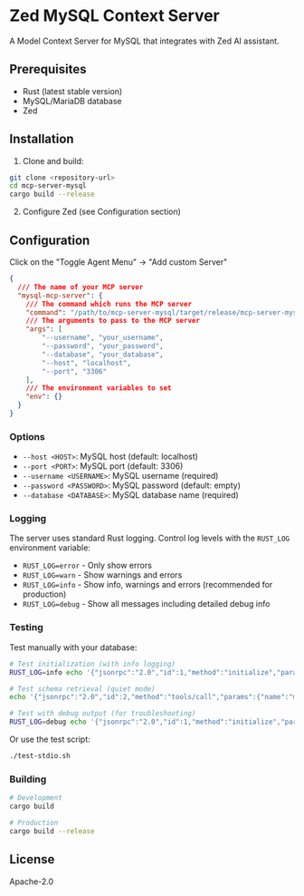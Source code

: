 # Zed MySQL Context Server

A Model Context Server for MySQL that integrates with Zed AI assistant.

## Prerequisites

- Rust (latest stable version)
- MySQL/MariaDB database
- Zed

## Installation

1. Clone and build:
```bash
git clone <repository-url>
cd mcp-server-mysql
cargo build --release
```

2. Configure Zed (see Configuration section)

## Configuration

Click on the "Toggle Agent Menu" -> "Add custom Server"

```json
{
  /// The name of your MCP server
  "mysql-mcp-server": {
    /// The command which runs the MCP server
    "command": "/path/to/mcp-server-mysql/target/release/mcp-server-mysql",
    /// The arguments to pass to the MCP server
    "args": [
        "--username", "your_username",
        "--password", "your_password",
        "--database", "your_database",
        "--host", "localhost",
        "--port", "3306"
    ],
    /// The environment variables to set
    "env": {}
  }
}
```

### Options

- `--host <HOST>`: MySQL host (default: localhost)
- `--port <PORT>`: MySQL port (default: 3306)
- `--username <USERNAME>`: MySQL username (required)
- `--password <PASSWORD>`: MySQL password (default: empty)
- `--database <DATABASE>`: MySQL database name (required)

### Logging

The server uses standard Rust logging. Control log levels with the `RUST_LOG` environment variable:

- `RUST_LOG=error` - Only show errors
- `RUST_LOG=warn` - Show warnings and errors  
- `RUST_LOG=info` - Show info, warnings and errors (recommended for production)
- `RUST_LOG=debug` - Show all messages including detailed debug info

### Testing

Test manually with your database:

```bash
# Test initialization (with info logging)
RUST_LOG=info echo '{"jsonrpc":"2.0","id":1,"method":"initialize","params":{}}' | cargo run --bin mcp-server-mysql -- --username admin --database mydb

# Test schema retrieval (quiet mode)
echo '{"jsonrpc":"2.0","id":2,"method":"tools/call","params":{"name":"mysql","arguments":{"table_name":"users"}}}' | cargo run --bin mcp-server-mysql -- --username admin --database mydb

# Test with debug output (for troubleshooting)
RUST_LOG=debug echo '{"jsonrpc":"2.0","id":1,"method":"initialize","params":{}}' | cargo run --bin mcp-server-mysql -- --username admin --database mydb
```

Or use the test script:

```bash
./test-stdio.sh
```

### Building

```bash
# Development
cargo build

# Production
cargo build --release
```

## License

Apache-2.0

